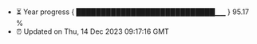 - ⏳ Year progress { ████████████████████████████▁▁ } 95.17 %
- ⏰ Updated on Thu, 14 Dec 2023 09:17:16 GMT

